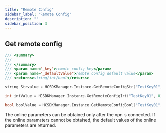 ```yaml
---
title: "Remote Config"
sidebar_label: "Remote Config"
description: ""
sidebar_position: 3
---
```


## Get remote config
```c
/// <summary>
/// 
/// </summary>
/// <param name="_key">remote config key</param>
/// <param name="_defaultValue">remote config default value</param>
/// <returns>string/int/bool</returns>

string Strvalue = HCSDKManager.Instance.GetRemoteConfigStr("TestKey01","defaultStringValue");

int intValue = HCSDKManager.Instance.GetRemoteConfigInt("TestKey01", 0);

bool boolValue = HCSDKManager.Instance.GetRemoteConfigBool("TestKey01", false);
```
The online parameters can be obtained only after the vpn is connected. If the online parameters cannot be obtained, the default values of the online parameters are returned.

